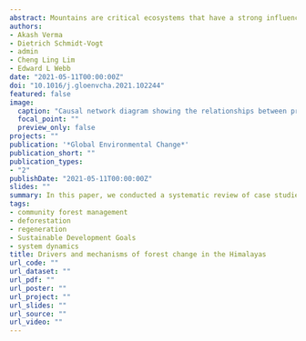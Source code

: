 ```yaml
---
abstract: Mountains are critical ecosystems that have a strong influence far beyond their topographic boundaries. More than 50 million people inhabit the Himalayas, and more than one billion people depend on the ecosystem services they provide. Anthropogenic activities have driven concurrent deforestation and regeneration in the Himalayas, and interventions to reduce forest loss and promote forest recovery require a synthetic understanding of the complex and interacting drivers of forest change. We conducted a systematic review of case studies from 1984 to 2020 (n=137) and combined a system dynamics approach with a causal network analysis to identify, map and articulate the relationships between the drivers, actors and mechanisms of forest change across the entirety of the Himalayan mountain range. In total, the analysis revealed five proximate drivers, 12 underlying drivers, two institutional factors and five ‘other’ factors connected by a total of 221 linkages. Forest change dynamics have been dominated by widespread smallholder agriculture, extensive non-timber forest product extraction, widespread commercial and non-commercial timber extraction, and high rates of agricultural abandonment. Underlying drivers include population growth, poor agricultural productivity, international support for development projects, and successful community forest management systems. Contradictory linkages emerge from a combination of contextual factors, which can have negative impacts on conservation goals. Global processes such as shifts in governance, transnational infrastructure-development programs, economic slowdowns, labor migrations and climate change threaten to destabilize established dynamics and change forest trajectories. The underlying and proximate drivers interact through multiple pathways that can be utilized to achieve conservation goals. Based on this analysis, we highlight five thematic focus areas to curtail forest loss and promote recovery--(1) decreasing the population pressure, (2) sustainable increase of agricultural productivity, (3) strengthening of forest management institutions, (4) leveraging tourism growth and sustainable infrastructure expansion, and (5) fuel transition and establishing firewood plantations on degraded land. The broader adoption of systems thinking, and specifically a system dynamics approach and causal network analysis, will greatly enhance the rigour of policy development, help design site-specific interventions at multiple spatial scales which can respond to local and global changes, and guide deeper inquiry to enhance our understanding of driver-forest dynamics.
authors:
- Akash Verma
- Dietrich Schmidt-Vogt
- admin
- Cheng Ling Lim
- Edward L Webb
date: "2021-05-11T00:00:00Z"
doi: "10.1016/j.gloenvcha.2021.102244"
featured: false
image:
  caption: "Causal network diagram showing the relationships between proximate and underlying drivers, institutional factors, and other factors of forest change in the Himalayas. The arrows indicate the direction of influence, from driver to effect and the boxed number indicates the frequency of occurrence of the relationship in the case studies. The colour of the arrows indicates whether the effect is directly associated (black) or inversely associated (red). Relationships occurring in four or more case studies are represented here. Thicker lines represent most prevalent relationships (10 or more case studies). Definitions of acronyms are given in Table 2. (For interpretation of the references to colour in this figure legend, the reader is referred to the web version of this article.)"
  focal_point: ""
  preview_only: false
projects: ""
publication: '*Global Environmental Change*'
publication_short: ""
publication_types:
- "2"
publishDate: "2021-05-11T00:00:00Z"
slides: ""
summary: In this paper, we conducted a systematic review of case studies and a causal network analysis to identify, map, and articulate the relationships between the drivers, actors, and mechanisms of forest change across Himalayas.
tags:
- community forest management
- deforestation
- regeneration
- Sustainable Development Goals
- system dynamics
title: Drivers and mechanisms of forest change in the Himalayas
url_code: ""
url_dataset: ""
url_pdf: ""
url_poster: ""
url_project: ""
url_slides: ""
url_source: ""
url_video: ""
---
```

<div data-badge-details="right" data-badge-type="medium-donut" data-doi="10.1016/j.gloenvcha.2021.102244" data-hide-no-mentions="true" class="altmetric-embed"></div>

<span class="__dimensions_badge_embed__" data-doi="10.1016/j.gloenvcha.2021.102244" data-legend="always"></span><script async src="https://badge.dimensions.ai/badge.js" charset="utf-8"></script>
